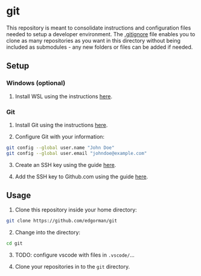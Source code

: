 # git

This repository is meant to consolidate instructions and configuration files needed to setup a developer environment. The [.gitignore](.gitignore) file enables you to clone as many repositories as you want in this directory without being included as submodules - any new folders or files can be added if needed.

## Setup

### Windows (optional)

1. Install WSL using the instructions [here](https://learn.microsoft.com/en-us/windows/wsl/install).

### Git

1. Install Git using the instructions [here](https://github.com/git-guides/install-git).

2. Configure Git with your information:

```bash
git config --global user.name "John Doe"
git config --global user.email "johndoe@example.com"
```

3. Create an SSH key using the guide [here](https://docs.github.com/en/authentication/connecting-to-github-with-ssh/generating-a-new-ssh-key-and-adding-it-to-the-ssh-agent).

4. Add the SSH key to Github.com using the guide [here](https://docs.github.com/en/authentication/connecting-to-github-with-ssh/adding-a-new-ssh-key-to-your-github-account).

## Usage

1. Clone this repository inside your home directory:

```bash
git clone https://github.com/edgorman/git
```

2. Change into the directory:

```bash
cd git
```

3. TODO: configure vscode with files in `.vscode/`...

4. Clone your repositories in to the `git` directory.
